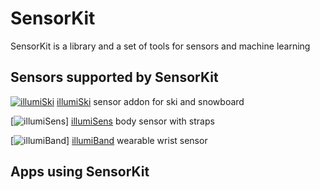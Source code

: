 # SensorKit

SensorKit is a library and a set of tools for sensors and machine learning

## Sensors supported by SensorKit

[![illumiSki](https://github.com/kevinash/SensorKit/blob/master/assets/illumiski-150.png)](https://illumisens.com/collections/frontpage/products/illumiski-ski-sensor) [illumiSki](https://illumisens.com/collections/frontpage/products/illumiski-ski-sensor) sensor addon for ski and snowboard

[![illumiSens](https://github.com/kevinash/SensorKit/blob/master/assets/illumisens-150.png)]
[illumiSens](https://illumisens.com/collections/frontpage/products/illumisens-body-sensors) body sensor with straps

[![illumiBand](https://github.com/kevinash/SensorKit/blob/master/assets/illumiband-150.png)]
[illumiBand](https://illumisens.com/collections/frontpage/products/illumiband-wearable-sensors) wearable wrist sensor

## Apps using SensorKit

